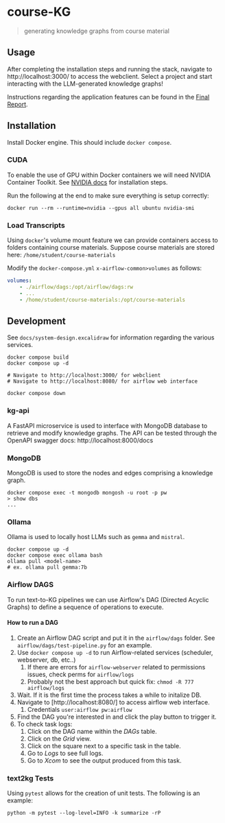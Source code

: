 # course-KG
> generating knowledge graphs from course material

## Usage
After completing the installation steps and running the stack, navigate to http://localhost:3000/ to access the webclient.
Select a project and start interacting with the LLM-generated knowledge graphs!

Instructions regarding the application features can be found in the [Final Report](docs/Shrish_Honors_Project_Final_Report.pdf).

## Installation
Install Docker engine. This should include `docker compose`.

### CUDA
To enable the use of GPU within Docker containers we will need NVIDIA Container Toolkit. 
See [NVIDIA docs](https://docs.nvidia.com/datacenter/cloud-native/container-toolkit/latest/install-guide.html#installing-with-apt) for installation steps.

Run the following at the end to make sure everything is setup correctly:
```shell
docker run --rm --runtime=nvidia --gpus all ubuntu nvidia-smi
```

### Load Transcripts
Using `docker`'s volume mount feature we can provide containers access to folders containing course materials.
Suppose course materials are stored here: `/home/student/course-materials`

Modify the `docker-compose.yml` `x-airflow-common>volumes` as follows:
```yml
volumes:
    - ./airflow/dags:/opt/airflow/dags:rw
    - ...
    - /home/student/course-materials:/opt/course-materials
```

## Development
See `docs/system-design.excalidraw` for information regarding the various services.

```shell
docker compose build
docker compose up -d

# Navigate to http://localhost:3000/ for webclient
# Navigate to http://localhost:8080/ for airflow web interface

docker compose down
```

### kg-api
A FastAPI microservice is used to interface with MongoDB database to retrieve and modify knowledge graphs.
The API can be tested through the OpenAPI swagger docs: http://localhost:8000/docs

### MongoDB
MongoDB is used to store the nodes and edges comprising a knowledge graph.
```shell
docker compose exec -t mongodb mongosh -u root -p pw
> show dbs
...
```

### Ollama
Ollama is used to locally host LLMs such as `gemma` and `mistral`.
```shell
docker compose up -d
docker compose exec ollama bash
ollama pull <model-name>
# ex. ollama pull gemma:7b
```

### Airflow DAGS

To run text-to-KG pipelines we can use Airflow's DAG (Directed Acyclic Graphs) to define a sequence of operations to execute.

#### How to run a DAG
1. Create an Airflow DAG script and put it in the `airflow/dags` folder. See `airflow/dags/test-pipeline.py` for an example.
2. Use `docker compose up -d` to run Airflow-related services (scheduler, webserver, db, etc..)
    1. If there are errors for `airflow-webserver` related to permissions issues, check perms for `airflow/logs`
    2. Probably not the best approach but quick fix: `chmod -R 777 airflow/logs`
3. Wait. If it is the first time the process takes a while to initalize DB.
4. Navigate to [http://localhost:8080/] to access airflow web interface.
    1. Credentials `user:airflow pw:airflow`
5. Find the DAG you're interested in and click the play button to trigger it.
6. To check task logs:
    1. Click on the DAG name within the *DAGs* table.
    2. Click on the *Grid* view.
    3. Click on the square next to a specific task in the table.
    4. Go to *Logs* to see full logs.
    5. Go to *Xcom* to see the output produced from this task.


### text2kg Tests
Using `pytest` allows for the creation of unit tests. The following is an example:
```shell
python -m pytest --log-level=INFO -k summarize -rP
```
